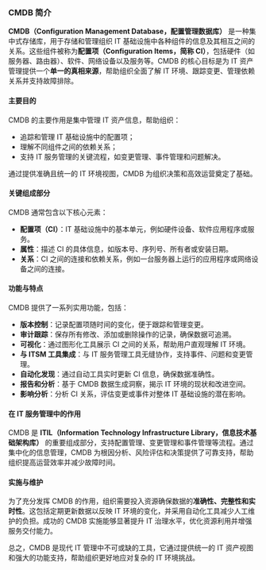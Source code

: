 ### CMDB 简介

**CMDB（Configuration Management Database，配置管理数据库）** 是一种集中式存储库，用于存储和管理组织 IT 基础设施中各种组件的信息及其相互之间的关系。这些组件被称为**配置项（Configuration Items，简称 CI）**，包括硬件（如服务器、路由器）、软件、网络设备以及服务等。CMDB 的核心目标是为 IT 资产管理提供一个**单一的真相来源**，帮助组织全面了解 IT 环境、跟踪变更、管理依赖关系并支持故障排除。

#### 主要目的

CMDB 的主要作用是集中管理 IT 资产信息，帮助组织：

- 追踪和管理 IT 基础设施中的配置项；
- 理解不同组件之间的依赖关系；
- 支持 IT 服务管理的关键流程，如变更管理、事件管理和问题解决。

通过提供准确且统一的 IT 环境视图，CMDB 为组织决策和高效运营奠定了基础。

#### 关键组成部分

CMDB 通常包含以下核心元素：

- **配置项（CI）**：IT 基础设施中的基本单元，例如硬件设备、软件应用程序或服务。
- **属性**：描述 CI 的具体信息，如版本号、序列号、所有者或安装日期。
- **关系**：CI 之间的连接和依赖关系，例如一台服务器上运行的应用程序或网络设备之间的连接。

#### 功能与特点

CMDB 提供了一系列实用功能，包括：

- **版本控制**：记录配置项随时间的变化，便于跟踪和管理变更。
- **审计跟踪**：保存所有修改、添加或删除操作的记录，确保数据可追溯。
- **可视化**：通过图形化工具展示 CI 之间的关系，帮助用户直观理解 IT 环境。
- **与 ITSM 工具集成**：与 IT 服务管理工具无缝协作，支持事件、问题和变更管理。
- **自动化发现**：通过自动工具实时更新 CI 信息，确保数据准确性。
- **报告和分析**：基于 CMDB 数据生成洞察，揭示 IT 环境的现状和改进空间。
- **影响分析**：分析 CI 关系，评估变更或事件对整体 IT 基础设施的潜在影响。

#### 在 IT 服务管理中的作用

CMDB 是 **ITIL（Information Technology Infrastructure Library，信息技术基础架构库）** 的重要组成部分，支持配置管理、变更管理和事件管理等流程。通过集中化的信息管理，CMDB 为根因分析、风险评估和决策提供了可靠支持，帮助组织提高运营效率并减少故障时间。

#### 实施与维护

为了充分发挥 CMDB 的作用，组织需要投入资源确保数据的**准确性、完整性和实时性**。这包括定期更新数据以反映 IT 环境的变化，并采用自动化工具减少人工维护的负担。成功的 CMDB 实施能够显著提升 IT 治理水平，优化资源利用并增强服务交付能力。

总之，CMDB 是现代 IT 管理中不可或缺的工具，它通过提供统一的 IT 资产视图和强大的功能支持，帮助组织更好地应对复杂的 IT 环境挑战。
